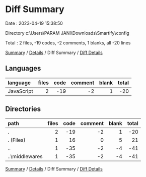 # Diff Summary

Date : 2023-04-19 15:38:50

Directory c:\\Users\\PARAM JANI\\Downloads\\Smartify\\config

Total : 2 files,  -19 codes, -2 comments, 1 blanks, all -20 lines

[Summary](results.md) / [Details](details.md) / Diff Summary / [Diff Details](diff-details.md)

## Languages
| language | files | code | comment | blank | total |
| :--- | ---: | ---: | ---: | ---: | ---: |
| JavaScript | 2 | -19 | -2 | 1 | -20 |

## Directories
| path | files | code | comment | blank | total |
| :--- | ---: | ---: | ---: | ---: | ---: |
| . | 2 | -19 | -2 | 1 | -20 |
| . (Files) | 1 | 16 | 0 | 5 | 21 |
| .. | 1 | -35 | -2 | -4 | -41 |
| ..\\middlewares | 1 | -35 | -2 | -4 | -41 |

[Summary](results.md) / [Details](details.md) / Diff Summary / [Diff Details](diff-details.md)